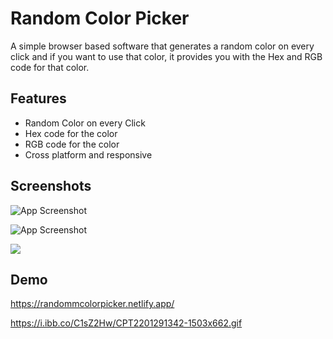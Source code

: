 
# Random Color Picker

A simple browser based software that generates a random color on every click and if you want to use that color, it provides you with the Hex and RGB code for that color.


## Features

- Random Color on every Click
- Hex code for the color
- RGB code for the color
- Cross platform and responsive




## Screenshots

![App Screenshot](https://i.ibb.co/BqpksJR/screenshot.png)


![App Screenshot](https://i.ibb.co/zh1pgBz/screenshot-1.png)

![](https://i.ibb.co/C1sZ2Hw/CPT2201291342-1503x662.gif)
## Demo

https://randommcolorpicker.netlify.app/

https://i.ibb.co/C1sZ2Hw/CPT2201291342-1503x662.gif
